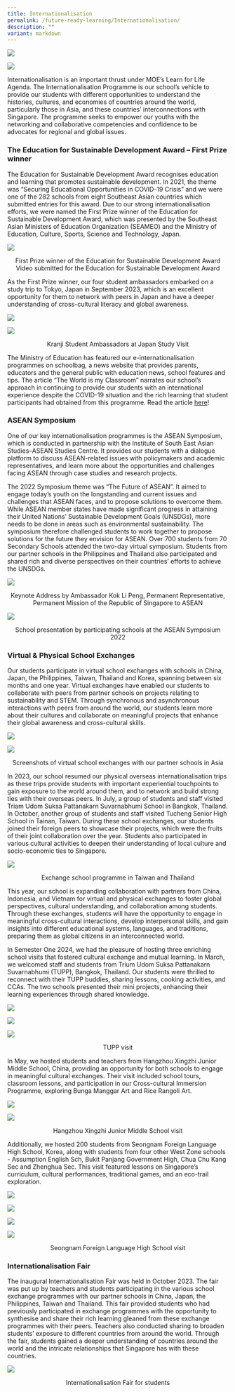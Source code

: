 ```yaml
---
title: Internationalisation
permalink: /future-ready-learning/Internationalisation/
description: ""
variant: markdown
---
```

![](/images/2024/Internationalisation/West_Zone_Synergistic_Collaboration_2024_Banner.png)

![](/images/2024/Internationalisation/Korea_Singapore_Students_Exchange_2024_Banner.png)

Internationalisation is an important thrust under MOE’s Learn for Life Agenda. The Internationalisation Programme is our school’s vehicle to provide our students with different opportunities to understand the histories, cultures, and economies of countries around the world, particularly those in Asia, and these countries’ interconnections with Singapore. The programme seeks to empower our youths with the networking and collaborative competencies and confidence to be advocates for regional and global issues.

### The Education for Sustainable Development Award – First Prize winner

The Education for Sustainable Development Award recognises education and learning that promotes sustainable development. In 2021, the theme was “Securing Educational Opportunities in COVID-19 Crisis” and we were one of the 282 schools from eight Southeast Asian countries which submitted entries for this award. Due to our strong internationalisation efforts, we were named the First Prize winner of the Education for Sustainable Development Award, which was presented by the Southeast Asian Ministers of Education Organization (SEAMEO) and the Ministry of Education, Culture, Sports, Science and Technology, Japan. 

![](/images/2024/Internationalisation/2024_1.png)
<center>First Prize winner of the Education for Sustainable Development Award</center>


<center>Video submitted for the Education for Sustainable Development Award</center>

As the First Prize winner, our four student ambassadors embarked on a study trip to Tokyo, Japan in September 2023, which is an excellent opportunity for them to network with peers in Japan and have a deeper understanding of cross-cultural literacy and global awareness.

![](/images/2024/Internationalisation/2024_2.png)

![](/images/2024/Internationalisation/2024_3.jpg)

<center>Kranji Student Ambassadors at Japan Study Visit</center>

The Ministry of Education has featured our e-internationalisation programmes on schoolbag, a news website that provides parents, educators and the general public with education news, school features and tips. The article “The World is my Classroom” narrates our school’s approach in continuing to provide our students with an international experience despite the COVID-19 situation and the rich learning that student participants had obtained from this programme. Read the article [here](https://www.schoolbag.edu.sg/story/the-world-in-my-classroom)!

### ASEAN Symposium

One of our key internationalisation programmes is the ASEAN Symposium, which is conducted in partnership with the Institute of South East Asian Studies–ASEAN Studies Centre. It provides our students with a dialogue platform to discuss ASEAN-related issues with policymakers and academic representatives, and learn more about the opportunities and challenges facing ASEAN through case studies and research projects.

The 2022 Symposium theme was “The Future of ASEAN”. It aimed to engage today’s youth on the longstanding and current issues and challenges that ASEAN faces, and to propose solutions to overcome them. While ASEAN member states have made significant progress in attaining their United Nations’ Sustainable Development Goals (UNSDGs), more needs to be done in areas such as environmental sustainability. The symposium therefore challenged students to work together to propose solutions for the future they envision for ASEAN. Over 700 students from 70 Secondary Schools attended the two-day virtual symposium. Students from our partner schools in the Philippines and Thailand also participated and shared rich and diverse perspectives on their countries’ efforts to achieve the UNSDGs.

![](/images/2024/Internationalisation/2024_4.jpg)
<center>Keynote Address by Ambassador Kok Li Peng, Permanent Representative, Permanent Mission of the Republic of Singapore to ASEAN</center>

![](/images/2024/Internationalisation/2024_5.jpg)
<center>School presentation by participating schools at the ASEAN Symposium 2022</center>

### Virtual &amp; Physical School Exchanges

Our students participate in virtual school exchanges with schools in China, Japan, the Philippines, Taiwan, Thailand and Korea, spanning between six months and one year. Virtual exchanges have enabled our students to collaborate with peers from partner schools on projects relating to sustainability and STEM. Through synchronous and asynchronous interactions with peers from around the world, our students learn more about their cultures and collaborate on meaningful projects that enhance their global awareness and cross-cultural skills.

![](/images/2024/Internationalisation/2024_6.png)

![](/images/2024/Internationalisation/2024_7.jpg)
<center>Screenshots of virtual school exchanges with our partner schools in Asia</center>

In 2023, our school resumed our physical overseas internationalisation trips as these trips provide students with important experiential touchpoints to gain exposure to the world around them, and to network and build strong ties with their overseas peers. In July, a group of students and staff visited Triam Udom Suksa Pattanakarn Suvarnabhumi School in Bangkok, Thailand. In October, another group of students and staff visited Tucheng Senior High School in Tainan, Taiwan. During these school exchanges, our students joined their foreign peers to showcase their projects, which were the fruits of their joint collaboration over the year. Students also participated in various cultural activities to deepen their understanding of local culture and socio-economic ties to Singapore.

![](/images/2024/Internationalisation/2024_8.png)
<center>Exchange school programme in Taiwan and Thailand</center>

This year, our school is expanding collaboration with partners from China, Indonesia, and Vietnam for virtual and physical exchanges to foster global perspectives, cultural understanding, and collaboration among students. Through these exchanges, students will have the opportunity to engage in meaningful cross-cultural interactions, develop interpersonal skills, and gain insights into different educational systems, languages, and traditions, preparing them as global citizens in an interconnected world.

In Semester One 2024, we had the pleasure of hosting three enriching school visits that fostered cultural exchange and mutual learning. In March, we welcomed staff and students from Trium Udom Suksa Pattanakarn Suvarnabhumi (TUPP), Bangkok, Thailand. Our students were thrilled to reconnect with their TUPP buddies, sharing lessons, cooking activities, and CCAs. The two schools presented their mini projects, enhancing their learning experiences through shared knowledge.

![](/images/2024/Internationalisation/2024_9.jpg)

![](/images/2024/Internationalisation/2024_10.jpg)

![](/images/2024/Internationalisation/2024_11.jpg)

<center>TUPP visit</center>

In May, we hosted students and teachers from Hangzhou Xingzhi Junior Middle School, China, providing an opportunity for both schools to engage in meaningful cultural exchanges. Their visit included school tours, classroom lessons, and participation in our Cross-cultural Immersion Programme, exploring Bunga Manggar Art and Rice Rangoli Art. 

![](/images/2024/Internationalisation/2024_12.jpg)

![](/images/2024/Internationalisation/2024_13.jpg)

<center>Hangzhou Xingzhi Junior Middle School visit</center>

Additionally, we hosted 200 students from Seongnam Foreign Language High School, Korea, along with students from four other West Zone schools - Assumption English Sch, Bukit Panjang Government High, Chua Chu Kang Sec and Zhenghua Sec. This visit featured lessons on Singapore’s curriculum, cultural performances, traditional games, and an eco-trail exploration.

![](/images/2024/Internationalisation/2024_14.jpg)

![](/images/2024/Internationalisation/2024_15.jpg)

![](/images/2024/Internationalisation/2024_16.jpg)

![](/images/2024/Internationalisation/2024_17.jpg)

<center>Seongnam Foreign Language High School visit</center>

### Internationalisation Fair

The inaugural Internationalisation Fair was held in October 2023. The fair was put up by teachers and students participating in the various school exchange programmes with our partner schools in China, Japan, the Philippines, Taiwan and Thailand. This fair provided students who had previously participated in exchange programmes with the opportunity to synthesise and share their rich learning gleaned from these exchange programmes with their peers. Teachers also conducted sharing to broaden students’ exposure to different countries from around the world. Through the fair, students gained a deeper understanding of countries around the world and the intricate relationships that Singapore has with these countries.

![](/images/2024/Internationalisation/2024_18.png)

<center>Internationalisation Fair for students</center>